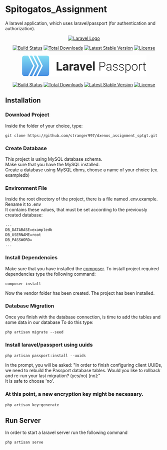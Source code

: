 # Spitogatos_Assignment

A laravel application, which uses laravel/passport (for authentication and authorization).

<p align="center"><a href="https://laravel.com" target="_blank"><img src="https://raw.githubusercontent.com/laravel/art/master/logo-lockup/5%20SVG/2%20CMYK/1%20Full%20Color/laravel-logolockup-cmyk-red.svg" width="400" alt="Laravel Logo"></a></p>

<p align="center">
<a href="https://travis-ci.org/laravel/framework"><img src="https://travis-ci.org/laravel/framework.svg" alt="Build Status"></a>
<a href="https://packagist.org/packages/laravel/framework"><img src="https://img.shields.io/packagist/dt/laravel/framework" alt="Total Downloads"></a>
<a href="https://packagist.org/packages/laravel/framework"><img src="https://img.shields.io/packagist/v/laravel/framework" alt="Latest Stable Version"></a>
<a href="https://packagist.org/packages/laravel/framework"><img src="https://img.shields.io/packagist/l/laravel/framework" alt="License"></a>
</p>

<p align="center" dir="auto"><a href="https://github.com/laravel/passport" target="_blank"><img src="https://raw.githubusercontent.com/laravel/passport/10.x/art/logo.svg" width="400" alt="Laravel Passport Logo"></a></p>

<p align="center" dir="auto">
<a href="https://github.com/laravel/passport/actions"><img src="https://github.com/laravel/passport/workflows/tests/badge.svg" alt="Build Status" style="max-width: 100%;"></a>
<a href="https://packagist.org/packages/laravel/passport" rel="nofollow"><img src="https://camo.githubusercontent.com/811b5d95b9d74c37f103c1c888bfac306af970274b0d4db300e4a04d05fc5725/68747470733a2f2f696d672e736869656c64732e696f2f7061636b61676973742f64742f6c61726176656c2f70617373706f7274" alt="Total Downloads" data-canonical-src="https://img.shields.io/packagist/dt/laravel/passport" style="max-width: 100%;"></a>
<a href="https://packagist.org/packages/laravel/passport" rel="nofollow"><img src="https://camo.githubusercontent.com/945e0ba687acfe07359a8eb64083d6a0505b2b0f91c4c1daeca4a8340dbdeb0f/68747470733a2f2f696d672e736869656c64732e696f2f7061636b61676973742f762f6c61726176656c2f70617373706f7274" alt="Latest Stable Version" data-canonical-src="https://img.shields.io/packagist/v/laravel/passport" style="max-width: 100%;"></a>
<a href="https://packagist.org/packages/laravel/passport" rel="nofollow"><img src="https://camo.githubusercontent.com/49fe5035c7c2a8342d6c2532d546b85a468f2f28f74a907453f1fcdfa5858696/68747470733a2f2f696d672e736869656c64732e696f2f7061636b61676973742f6c2f6c61726176656c2f70617373706f7274" alt="License" data-canonical-src="https://img.shields.io/packagist/l/laravel/passport" style="max-width: 100%;"></a>
</p>

## Installation
### Download Project
Inside the folder of your choice, type:
```
git clone https://github.com/stranger997/dxenos_assignment_sptgt.git
```
### Create Database
This project is using MySQL database schema. <br>
Make sure that you have the MySQL installed. <br>
Create a database using MySQL dbms, choose a name of your choice (ex. exampledb)
### Environment File
Inside the root directory of the project, there is a file named .env.example. <br>
Rename it to .env <br>
It contains these values, that must be set according to the previously created database:<br>
```
...
DB_DATABASE=exampledb
DB_USERNAME=root
DB_PASSWORD=
...
```
### Install Dependencies
Make sure that you have installed the [composer](https://getcomposer.org/).
To install project required dependencies type the following command:
```
composer install
```
Now the vendor folder has been created.
The project has been installed.
### Database Migration
Once you finish with the database connection, is time to add the tables and some data in our database
To do this type:
```
php artisan migrate --seed
```
### Install laravel/passport using uuids
```
php artisan passport:install --uuids
```
In the prompt, you will be asked:
"In order to finish configuring client UUIDs, we need to rebuild the Passport database tables. Would you like to rollback and re-run your last migration? (yes/no) [no]:"
<br>It is safe to choose 'no'.
### At this point, a new encryption key might be necessary.
```
php artisan key:generate
```
## Run Server
In order to start a laravel server run the following command
```
php artisan serve
```
